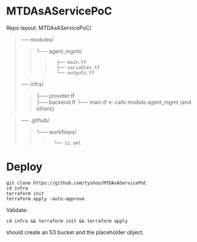 # MTDAsAServicePoC

Repo layout:
MTDAsAServicePoC/  
> ── modules/  
>>   └── agent_mgmt/  
>>>       ├── main.tf  
>>>       ├── variables.tf  
>>>       └── outputs.tf  
> ── infra/  
>>   ├── provider.tf  
>>   ├── backend.tf
>>   └── main.tf          ← calls module.agent_mgmt (and others)

> ── .github/  
>>   └── workflows/  
>>>      └── ci.yml  
# Deploy
```
git clone https://github.com/tyshoo/MTDAsAServicePoC
cd infra
terraform init
terraform apply -auto-approve
```
Validate: 
```
cd infra && terraform init && terraform apply
```
should create an S3 bucket and the placeholder object.
